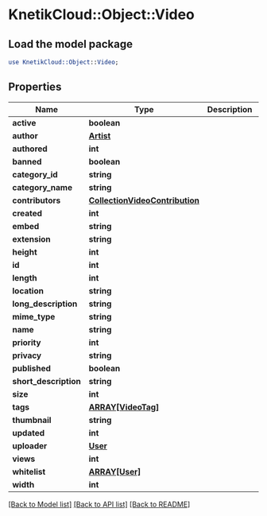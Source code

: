 # KnetikCloud::Object::Video

## Load the model package
```perl
use KnetikCloud::Object::Video;
```

## Properties
Name | Type | Description | Notes
------------ | ------------- | ------------- | -------------
**active** | **boolean** |  | [optional] 
**author** | [**Artist**](Artist.md) |  | [optional] 
**authored** | **int** |  | [optional] 
**banned** | **boolean** |  | [optional] 
**category_id** | **string** |  | [optional] 
**category_name** | **string** |  | [optional] 
**contributors** | [**CollectionVideoContribution**](CollectionVideoContribution.md) |  | [optional] 
**created** | **int** |  | [optional] 
**embed** | **string** |  | [optional] 
**extension** | **string** |  | [optional] 
**height** | **int** |  | [optional] 
**id** | **int** |  | [optional] 
**length** | **int** |  | [optional] 
**location** | **string** |  | [optional] 
**long_description** | **string** |  | [optional] 
**mime_type** | **string** |  | [optional] 
**name** | **string** |  | [optional] 
**priority** | **int** |  | [optional] 
**privacy** | **string** |  | [optional] 
**published** | **boolean** |  | [optional] 
**short_description** | **string** |  | [optional] 
**size** | **int** |  | [optional] 
**tags** | [**ARRAY[VideoTag]**](VideoTag.md) |  | [optional] 
**thumbnail** | **string** |  | [optional] 
**updated** | **int** |  | [optional] 
**uploader** | [**User**](User.md) |  | [optional] 
**views** | **int** |  | [optional] 
**whitelist** | [**ARRAY[User]**](User.md) |  | [optional] 
**width** | **int** |  | [optional] 

[[Back to Model list]](../README.md#documentation-for-models) [[Back to API list]](../README.md#documentation-for-api-endpoints) [[Back to README]](../README.md)


